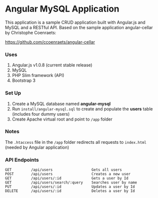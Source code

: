 # Angular MySQL Application

This application is a sample CRUD application built with Angular.js and MySQL and a RESTful API. Based on the sample application angular-cellar by Christophe Coenraets:

https://github.com/ccoenraets/angular-cellar

### Uses

1. Angular.js v1.0.8 (current stable release)
2. MySQL
3. PHP Slim framework (API)
4. Bootstrap 3

### Set Up

1. Create a MySQL database named **angular-mysql**
2. Run `install/angular-mysql.sql` to create and populate the **users** table (includes four dummy users)
3. Create Apache virtual root and point to `/app` folder
    
### Notes

The `.htaccess` file in the `/app` folder redirects all requests to `index.html` (needed by Angular application)

### API Endpoints

    GET         /api/users                  Gets all users
    POST        /api/users                  Creates a new user
    GET         /api/users/:id              Gets a user by Id
    GET         /api/users/search/:query    Searches user by name
    PUT         /api/users/:id              Updates a user by Id
    DELETE      /api/users/:id              Deletes a user by Id